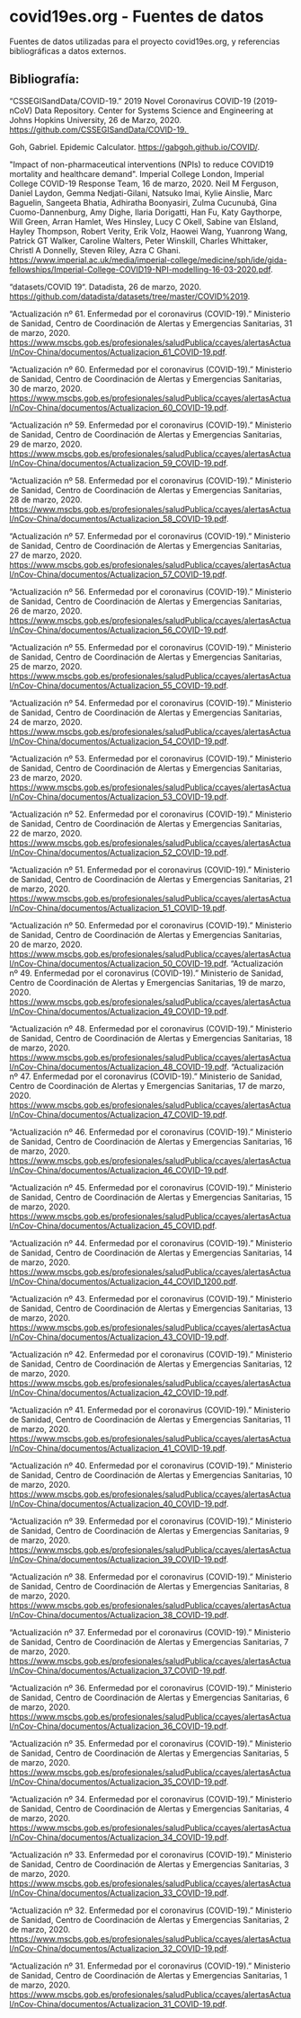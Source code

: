 # covid19es.org - Fuentes de datos
Fuentes de datos utilizadas para el proyecto covid19es.org, y referencias bibliográficas a datos externos.


## Bibliografía:
“CSSEGISandData/COVID-19.” 2019 Novel Coronavirus COVID-19 (2019-nCoV) Data Repository. Center for Systems Science and Engineering at Johns Hopkins University, 26 de Marzo, 2020. https://github.com/CSSEGISandData/COVID-19. 

Goh, Gabriel. Epidemic Calculator. https://gabgoh.github.io/COVID/.

"Impact of non-pharmaceutical interventions (NPIs) to reduce COVID19 mortality and healthcare demand​". Imperial College London, Imperial College COVID-19 Response Team, 16 de marzo, 2020. Neil M Ferguson, Daniel Laydon, Gemma Nedjati-Gilani, Natsuko Imai, Kylie Ainslie, Marc Baguelin, Sangeeta Bhatia, Adhiratha Boonyasiri, Zulma Cucunubá, Gina Cuomo-Dannenburg, Amy Dighe, Ilaria Dorigatti, Han Fu, Katy Gaythorpe, Will Green, Arran Hamlet, Wes Hinsley, Lucy C Okell, Sabine van Elsland, Hayley Thompson, Robert Verity, Erik Volz, Haowei Wang, Yuanrong Wang, Patrick GT Walker, Caroline Walters, Peter Winskill, Charles Whittaker, Christl A Donnelly, Steven Riley, Azra C Ghani. https://www.imperial.ac.uk/media/imperial-college/medicine/sph/ide/gida-fellowships/Imperial-College-COVID19-NPI-modelling-16-03-2020.pdf.

“datasets/COVID 19“. Datadista, 26 de marzo, 2020. https://github.com/datadista/datasets/tree/master/COVID%2019.

“Actualización nº 61. Enfermedad por el coronavirus (COVID-19).” Ministerio de Sanidad, Centro de Coordinación de Alertas y Emergencias Sanitarias, 31 de marzo, 2020. https://www.mscbs.gob.es/profesionales/saludPublica/ccayes/alertasActual/nCov-China/documentos/Actualizacion_61_COVID-19.pdf.

“Actualización nº 60. Enfermedad por el coronavirus (COVID-19).” Ministerio de Sanidad, Centro de Coordinación de Alertas y Emergencias Sanitarias, 30 de marzo, 2020. https://www.mscbs.gob.es/profesionales/saludPublica/ccayes/alertasActual/nCov-China/documentos/Actualizacion_60_COVID-19.pdf.

“Actualización nº 59. Enfermedad por el coronavirus (COVID-19).” Ministerio de Sanidad, Centro de Coordinación de Alertas y Emergencias Sanitarias, 29 de marzo, 2020. https://www.mscbs.gob.es/profesionales/saludPublica/ccayes/alertasActual/nCov-China/documentos/Actualizacion_59_COVID-19.pdf.

“Actualización nº 58. Enfermedad por el coronavirus (COVID-19).” Ministerio de Sanidad, Centro de Coordinación de Alertas y Emergencias Sanitarias, 28 de marzo, 2020. https://www.mscbs.gob.es/profesionales/saludPublica/ccayes/alertasActual/nCov-China/documentos/Actualizacion_58_COVID-19.pdf.

“Actualización nº 57. Enfermedad por el coronavirus (COVID-19).” Ministerio de Sanidad, Centro de Coordinación de Alertas y Emergencias Sanitarias, 27 de marzo, 2020. https://www.mscbs.gob.es/profesionales/saludPublica/ccayes/alertasActual/nCov-China/documentos/Actualizacion_57_COVID-19.pdf.

“Actualización nº 56. Enfermedad por el coronavirus (COVID-19).” Ministerio de Sanidad, Centro de Coordinación de Alertas y Emergencias Sanitarias, 26 de marzo, 2020. https://www.mscbs.gob.es/profesionales/saludPublica/ccayes/alertasActual/nCov-China/documentos/Actualizacion_56_COVID-19.pdf.

“Actualización nº 55. Enfermedad por el coronavirus (COVID-19).” Ministerio de Sanidad, Centro de Coordinación de Alertas y Emergencias Sanitarias, 25 de marzo, 2020. https://www.mscbs.gob.es/profesionales/saludPublica/ccayes/alertasActual/nCov-China/documentos/Actualizacion_55_COVID-19.pdf.

“Actualización nº 54. Enfermedad por el coronavirus (COVID-19).” Ministerio de Sanidad, Centro de Coordinación de Alertas y Emergencias Sanitarias, 24 de marzo, 2020. https://www.mscbs.gob.es/profesionales/saludPublica/ccayes/alertasActual/nCov-China/documentos/Actualizacion_54_COVID-19.pdf.

“Actualización nº 53. Enfermedad por el coronavirus (COVID-19).” Ministerio de Sanidad, Centro de Coordinación de Alertas y Emergencias Sanitarias, 23 de marzo, 2020. https://www.mscbs.gob.es/profesionales/saludPublica/ccayes/alertasActual/nCov-China/documentos/Actualizacion_53_COVID-19.pdf.

“Actualización nº 52. Enfermedad por el coronavirus (COVID-19).” Ministerio de Sanidad, Centro de Coordinación de Alertas y Emergencias Sanitarias, 22 de marzo, 2020. https://www.mscbs.gob.es/profesionales/saludPublica/ccayes/alertasActual/nCov-China/documentos/Actualizacion_52_COVID-19.pdf.

“Actualización nº 51. Enfermedad por el coronavirus (COVID-19).” Ministerio de Sanidad, Centro de Coordinación de Alertas y Emergencias Sanitarias, 21 de marzo, 2020. https://www.mscbs.gob.es/profesionales/saludPublica/ccayes/alertasActual/nCov-China/documentos/Actualizacion_51_COVID-19.pdf.

“Actualización nº 50. Enfermedad por el coronavirus (COVID-19).” Ministerio de Sanidad, Centro de Coordinación de Alertas y Emergencias Sanitarias, 20 de marzo, 2020. https://www.mscbs.gob.es/profesionales/saludPublica/ccayes/alertasActual/nCov-China/documentos/Actualizacion_50_COVID-19.pdf.
“Actualización nº 49. Enfermedad por el coronavirus (COVID-19).” Ministerio de Sanidad, Centro de Coordinación de Alertas y Emergencias Sanitarias, 19 de marzo, 2020. https://www.mscbs.gob.es/profesionales/saludPublica/ccayes/alertasActual/nCov-China/documentos/Actualizacion_49_COVID-19.pdf.

“Actualización nº 48. Enfermedad por el coronavirus (COVID-19).” Ministerio de Sanidad, Centro de Coordinación de Alertas y Emergencias Sanitarias, 18 de marzo, 2020. https://www.mscbs.gob.es/profesionales/saludPublica/ccayes/alertasActual/nCov-China/documentos/Actualizacion_48_COVID-19.pdf.
“Actualización nº 47. Enfermedad por el coronavirus (COVID-19).” Ministerio de Sanidad, Centro de Coordinación de Alertas y Emergencias Sanitarias, 17 de marzo, 2020. https://www.mscbs.gob.es/profesionales/saludPublica/ccayes/alertasActual/nCov-China/documentos/Actualizacion_47_COVID-19.pdf.

“Actualización nº 46. Enfermedad por el coronavirus (COVID-19).” Ministerio de Sanidad, Centro de Coordinación de Alertas y Emergencias Sanitarias, 16 de marzo, 2020. https://www.mscbs.gob.es/profesionales/saludPublica/ccayes/alertasActual/nCov-China/documentos/Actualizacion_46_COVID-19.pdf.

“Actualización nº 45. Enfermedad por el coronavirus (COVID-19).” Ministerio de Sanidad, Centro de Coordinación de Alertas y Emergencias Sanitarias, 15 de marzo, 2020. https://www.mscbs.gob.es/profesionales/saludPublica/ccayes/alertasActual/nCov-China/documentos/Actualizacion_45_COVID.pdf.

“Actualización nº 44. Enfermedad por el coronavirus (COVID-19).” Ministerio de Sanidad, Centro de Coordinación de Alertas y Emergencias Sanitarias, 14 de marzo, 2020. https://www.mscbs.gob.es/profesionales/saludPublica/ccayes/alertasActual/nCov-China/documentos/Actualizacion_44_COVID_1200.pdf.

“Actualización nº 43. Enfermedad por el coronavirus (COVID-19).” Ministerio de Sanidad, Centro de Coordinación de Alertas y Emergencias Sanitarias, 13 de marzo, 2020. https://www.mscbs.gob.es/profesionales/saludPublica/ccayes/alertasActual/nCov-China/documentos/Actualizacion_43_COVID-19.pdf.

“Actualización nº 42. Enfermedad por el coronavirus (COVID-19).” Ministerio de Sanidad, Centro de Coordinación de Alertas y Emergencias Sanitarias, 12 de marzo, 2020. https://www.mscbs.gob.es/profesionales/saludPublica/ccayes/alertasActual/nCov-China/documentos/Actualizacion_42_COVID-19.pdf.

“Actualización nº 41. Enfermedad por el coronavirus (COVID-19).” Ministerio de Sanidad, Centro de Coordinación de Alertas y Emergencias Sanitarias, 11 de marzo, 2020. https://www.mscbs.gob.es/profesionales/saludPublica/ccayes/alertasActual/nCov-China/documentos/Actualizacion_41_COVID-19.pdf.

“Actualización nº 40. Enfermedad por el coronavirus (COVID-19).” Ministerio de Sanidad, Centro de Coordinación de Alertas y Emergencias Sanitarias, 10 de marzo, 2020. https://www.mscbs.gob.es/profesionales/saludPublica/ccayes/alertasActual/nCov-China/documentos/Actualizacion_40_COVID-19.pdf.

“Actualización nº 39. Enfermedad por el coronavirus (COVID-19).” Ministerio de Sanidad, Centro de Coordinación de Alertas y Emergencias Sanitarias, 9 de marzo, 2020. https://www.mscbs.gob.es/profesionales/saludPublica/ccayes/alertasActual/nCov-China/documentos/Actualizacion_39_COVID-19.pdf.

“Actualización nº 38. Enfermedad por el coronavirus (COVID-19).” Ministerio de Sanidad, Centro de Coordinación de Alertas y Emergencias Sanitarias, 8 de marzo, 2020. https://www.mscbs.gob.es/profesionales/saludPublica/ccayes/alertasActual/nCov-China/documentos/Actualizacion_38_COVID-19.pdf.

“Actualización nº 37. Enfermedad por el coronavirus (COVID-19).” Ministerio de Sanidad, Centro de Coordinación de Alertas y Emergencias Sanitarias, 7 de marzo, 2020. https://www.mscbs.gob.es/profesionales/saludPublica/ccayes/alertasActual/nCov-China/documentos/Actualizacion_37_COVID-19.pdf.

“Actualización nº 36. Enfermedad por el coronavirus (COVID-19).” Ministerio de Sanidad, Centro de Coordinación de Alertas y Emergencias Sanitarias, 6 de marzo, 2020. https://www.mscbs.gob.es/profesionales/saludPublica/ccayes/alertasActual/nCov-China/documentos/Actualizacion_36_COVID-19.pdf.

“Actualización nº 35. Enfermedad por el coronavirus (COVID-19).” Ministerio de Sanidad, Centro de Coordinación de Alertas y Emergencias Sanitarias, 5 de marzo, 2020. https://www.mscbs.gob.es/profesionales/saludPublica/ccayes/alertasActual/nCov-China/documentos/Actualizacion_35_COVID-19.pdf.

“Actualización nº 34. Enfermedad por el coronavirus (COVID-19).” Ministerio de Sanidad, Centro de Coordinación de Alertas y Emergencias Sanitarias, 4 de marzo, 2020. https://www.mscbs.gob.es/profesionales/saludPublica/ccayes/alertasActual/nCov-China/documentos/Actualizacion_34_COVID-19.pdf.

“Actualización nº 33. Enfermedad por el coronavirus (COVID-19).” Ministerio de Sanidad, Centro de Coordinación de Alertas y Emergencias Sanitarias, 3 de marzo, 2020. https://www.mscbs.gob.es/profesionales/saludPublica/ccayes/alertasActual/nCov-China/documentos/Actualizacion_33_COVID-19.pdf.

“Actualización nº 32. Enfermedad por el coronavirus (COVID-19).” Ministerio de Sanidad, Centro de Coordinación de Alertas y Emergencias Sanitarias, 2 de marzo, 2020. https://www.mscbs.gob.es/profesionales/saludPublica/ccayes/alertasActual/nCov-China/documentos/Actualizacion_32_COVID-19.pdf.

“Actualización nº 31. Enfermedad por el coronavirus (COVID-19).” Ministerio de Sanidad, Centro de Coordinación de Alertas y Emergencias Sanitarias, 1 de marzo, 2020. https://www.mscbs.gob.es/profesionales/saludPublica/ccayes/alertasActual/nCov-China/documentos/Actualizacion_31_COVID-19.pdf.
